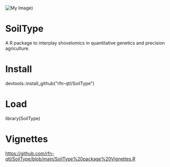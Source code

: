 ![My Image](images/my-image.jpg))

# SoilType
A R package to interplay shovelomics in quantitative genetics and precision agriculture.

# Install
devtools::install_github("rfn-qtl/SoilType")

# Load
library(SoilType)

# Vignettes
https://github.com/rfn-qtl/SoilType/blob/main/SoilType%20package%20Vignettes.R
